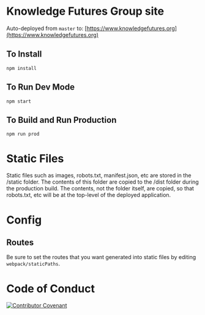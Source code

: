 # Knowledge Futures Group site

Auto-deployed from `master` to: [https://www.knowledgefutures.org](https://www.knowledgefutures.org)

## To Install

```
npm install
```

## To Run Dev Mode

```
npm start
```

## To Build and Run Production 

```
npm run prod
```

# Static Files

Static files such as images, robots.txt, manifest.json, etc are stored in the /static folder. The contents of this folder are copied to the /dist folder during the production build. The contents, not the folder itself, are copied, so that robots.txt, etc will be at the top-level of the deployed application.
 
# Config

## Routes
Be sure to set the routes that you want generated into static files by editing `webpack/staticPaths`.

# Code of Conduct
[![Contributor Covenant](https://img.shields.io/badge/Contributor%20Covenant-v2.0%20adopted-ff69b4.svg)](https://github.com/knowledgefutures/general/blob/master/CODE_OF_CONDUCT.md)
